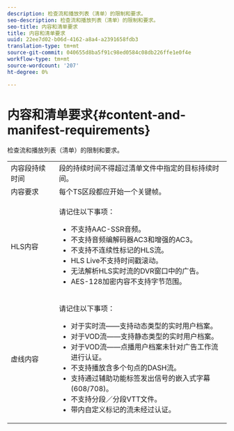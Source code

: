 ```yaml
---
description: 检查流和播放列表（清单）的限制和要求。
seo-description: 检查流和播放列表（清单）的限制和要求。
seo-title: 内容和清单要求
title: 内容和清单要求
uuid: 22ee7d02-b06d-4162-a8a4-a2391658fdb3
translation-type: tm+mt
source-git-commit: 040655d8ba5f91c98ed0584c08db226ffe1e0f4e
workflow-type: tm+mt
source-wordcount: '207'
ht-degree: 0%

---
```



# 内容和清单要求{#content-and-manifest-requirements}

检查流和播放列表（清单）的限制和要求。

<table id="table_D7C38CD3B4D24C3D9A3B55D8CEFE7366"> 
 <tbody> 
  <tr> 
   <td colname="col1"> 内容段持续时间 </td> 
   <td colname="col2"> 段的持续时间不得超过清单文件中指定的目标持续时间。 </td> 
  </tr> 
  <tr> 
   <td colname="col1"> 内容要求 </td> 
   <td colname="col2"> 每个TS区段都应开始一个关键帧。 </td> 
  </tr> 
  <tr> 
   <td colname="col1"> HLS内容 </td> 
   <td colname="col2"> <p>请记住以下事项： 
     <ul id="ul_B226605345EA46F69DA1380E16826117"> 
      <li id="li_6564DC0E879544BB8513DD2D1CFBA8DE">不支持AAC-SSR音频。 </li> 
      <li id="li_B73CAEBE4347406EA4DB25551B444BDA">不支持音频编解码器AC3和增强的AC3。 </li> 
      <li id="li_5986DD33C0FE485D99D4C00E2E6012CA">不支持不连续性标记的HLS流。 </li> 
      <li id="li_FED8686372DF4A39BAABC531BA4EB137">HLS Live不支持时间戳滚动。 </li> 
      <li id="li_565CFBEAD9874BA48F6E25B0893BF131">无法解析HLS实时流的DVR窗口中的广告。 </li> 
      <li id="li_7D22EA32C94240D79EDDA96D9E72FE8F">AES-128加密内容不支持字节范围。 </li> 
     </ul></p> </td> 
  </tr> 
  <tr> 
   <td colname="col1"> 虚线内容 </td> 
   <td colname="col2"> <p>请记住以下事项： 
     <ul id="ul_9D33C2418F9F49DEAE0E642301726F89"> 
      <li id="li_74C69A21A7BD4831B92F0D57900E1CB1">对于实时流——支持动态类型的实时用户档案。 </li> 
      <li id="li_0C8743DB152047819D23C9F180998AD7">对于VOD流——支持静态类型的实时用户档案。 </li> 
      <li id="li_FBC6828663FB413798A4BDAF0B9831AA">对于VOD流——点播用户档案未针对广告工作流进行认证。 </li> 
      <li id="li_4393B9B1F6144BDEAE484C879750ED23">不支持播放含多个句点的DASH流。 </li> 
      <li id="li_6A2CEC4E974C4D44A45F5503A1A9D8D0">支持通过辅助功能标签发出信号的嵌入式字幕(608/708)。 </li> 
      <li id="li_EDE93DF4F3A64A53BA80877F701A8F0D">不支持分段／分段VTT文件。 </li> 
      <li id="li_8897F73611194030A490A4FF1178364C">带内自定义标记的流未经过认证。 </li> 
     </ul></p> </td> 
  </tr> 
 </tbody> 
</table>

